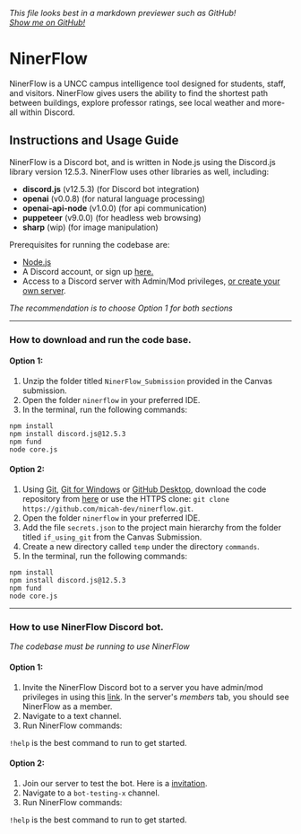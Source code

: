 *This file looks best in a markdown previewer such as GitHub!*  
[*Show me on GitHub!*](https://github.com/micah-dev/ninerflow/blob/main/INSTRUCTIONS.md)  

# NinerFlow

NinerFlow is a UNCC campus intelligence tool designed for students, staff, and visitors. NinerFlow gives users the ability to find the shortest path between buildings, explore professor ratings, see local weather and more- all within Discord.

## Instructions and Usage Guide

NinerFlow is a Discord bot, and is written in Node.js using the Discord.js library version 12.5.3. NinerFlow uses other libraries as well, including:
* **discord.js** (v12.5.3) (for Discord bot integration)
* **openai** (v0.0.8) (for natural language processing)
* **openai-api-node** (v1.0.0) (for api communication)
* **puppeteer** (v9.0.0) (for headless web browsing)
* **sharp** (wip) (for image manipulation)

Prerequisites for running the codebase are:
* [Node.js](https://nodejs.org/en/)
* A Discord account, or sign up [here.](https://discord.com/)
* Access to a Discord server with Admin/Mod privileges, [or create your own server](https://www.howtogeek.com/318890/how-to-set-up-your-own-discord-chat-server/#:~:text=To%20create%20your%20own%20server,a%20Server%E2%80%9D%20on%20the%20left.).

*The recommendation is to choose Option 1 for both sections*
***

### How to download and run the code base.

#### Option 1:
1. Unzip the folder titled `NinerFlow_Submission` provided in the Canvas submission.
2. Open the folder `ninerflow` in your preferred IDE.
3. In the terminal, run the following commands:

`npm install`  
`npm install discord.js@12.5.3`  
`npm fund`  
`node core.js`  

#### Option 2:
1. Using [Git](https://git-scm.com/downloads), [Git for Windows](https://gitforwindows.org/) or [GitHub Desktop](https://desktop.github.com/), download the code repository from [here](https://github.com/micah-dev/ninerflow) or use the HTTPS clone: `git clone https://github.com/micah-dev/ninerflow.git`.
2. Open the folder `ninerflow` in your preferred IDE.
3. Add the file `secrets.json` to the project main hierarchy from the folder titled `if_using_git` from the Canvas Submission.
4. Create a new directory called `temp` under the directory `commands`.
5. In the terminal, run the following commands:

`npm install`  
`npm install discord.js@12.5.3`  
`npm fund`  
`node core.js`  

***

### How to use NinerFlow Discord bot.

*The codebase must be running to use NinerFlow*

#### Option 1:
1. Invite the NinerFlow Discord bot to a server you have admin/mod privileges in using this [link](https://discord.com/api/oauth2/authorize?client_id=793934516627439656&permissions=534723950672&scope=bot). In the server's *members* tab, you should see NinerFlow as a member.
2. Navigate to a text channel.
3. Run NinerFlow commands:

`!help` is the best command to run to get started.

#### Option 2:
1. Join our server to test the bot. Here is a [invitation](https://discord.gg/jWzBgb9Xt4).
2. Navigate to a `bot-testing-x` channel.
3. Run NinerFlow commands:

`!help` is the best command to run to get started.

